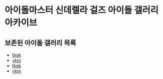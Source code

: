 # 아이돌마스터 신데렐라 걸즈 아이돌 갤러리 아카이브
## 보존된 아이돌 갤러리 목록
* [tkgk](idols/tkgk)
* [ykm](idols/ykm)
* [tkgk](idols/tkgk)
* [ykm](idols/ykm)

